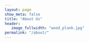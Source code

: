 ```yaml
---
layout: page
show_meta: false
title: "About Us"
header:
   image_fullwidth: "wood_plank.jpg"
permalink: "/about/"
---
```


